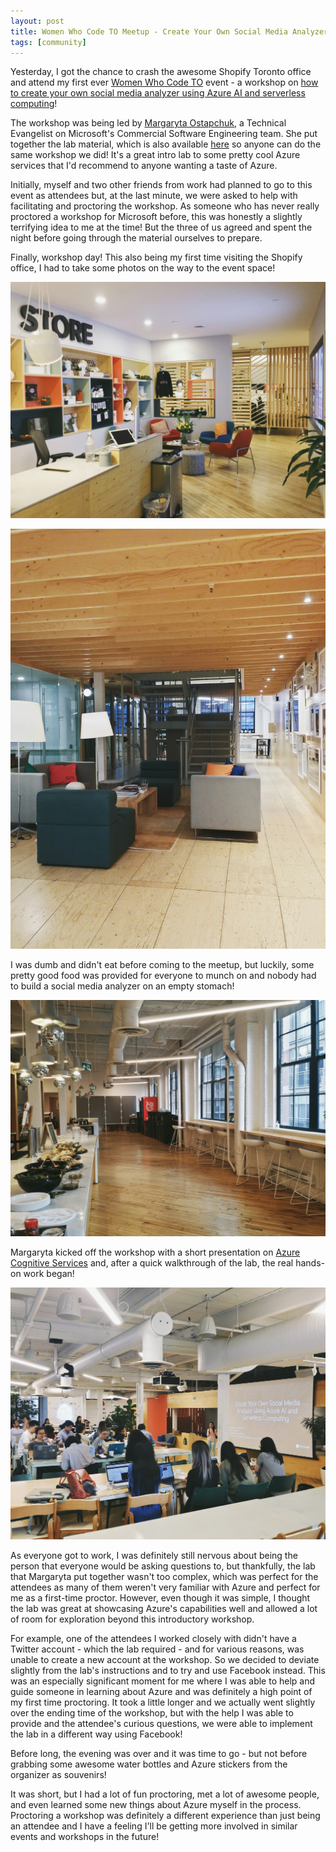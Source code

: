```yaml
---
layout: post
title: Women Who Code TO Meetup - Create Your Own Social Media Analyzer Using Azure AI and Serverless Computing
tags: [community]
---
```


Yesterday, I got the chance to crash the awesome Shopify Toronto office and attend my first ever [Women Who Code TO](https://www.meetup.com/Women-Who-Code-Toronto/) event - a workshop on [how to create your own social media analyzer using Azure AI and serverless computing](https://www.meetup.com/Women-Who-Code-Toronto/events/250630693/)!

The workshop was being led by [Margaryta Ostapchuk](https://twitter.com/in4margaret), a Technical Evangelist on Microsoft's Commercial Software Engineering team. She put together the lab material, which is also available [here](https://github.com/in4margaret/wwcazure) so anyone can do the same workshop we did! It's a great intro lab to some pretty cool Azure services that I'd recommend to anyone wanting a taste of Azure.

Initially, myself and two other friends from work had planned to go to this event as attendees but, at the last minute, we were asked to help with facilitating and proctoring the workshop. As someone who has never really proctored a workshop for Microsoft before, this was honestly a slightly terrifying idea to me at the time! But the three of us agreed and spent the night before going through the material ourselves to prepare.

Finally, workshop day! This also being my first time visiting the Shopify office, I had to take some photos on the way to the event space!

![Shopify 1](/img/180528%20WWC/2018-06-15_01.23.59_1.jpg)

![Shopify 2](/img/180528%20WWC/2018-06-15_01.23.58_1.jpg)

I was dumb and didn't eat before coming to the meetup, but luckily, some pretty good food was provided for everyone to munch on and nobody had to build a social media analyzer on an empty stomach!

![Shopify 3](/img/180528%20WWC/2018-06-15_01.23.56_1.jpg)

Margaryta kicked off the workshop with a short presentation on [Azure Cognitive Services](https://azure.microsoft.com/en-us/services/cognitive-services/) and, after a quick walkthrough of the lab, the real hands-on work began!

![WWC Workshop](/img/180528%20WWC/DeUaeclWAAAZRIJ.jpg)

As everyone got to work, I was definitely still nervous about being the person that everyone would be asking questions to, but thankfully, the lab that Margaryta put together wasn't too complex, which was perfect for the attendees as many of them weren't very familiar with Azure and perfect for me as a first-time proctor. However, even though it was simple, I thought the lab was great at showcasing Azure's capabilities well and allowed a lot of room for exploration beyond this introductory workshop.

For example, one of the attendees I worked closely with didn't have a Twitter account - which the lab required - and for various reasons, was unable to create a new account at the workshop. So we decided to deviate slightly from the lab's instructions and to try and use Facebook instead. This was an especially significant moment for me where I was able to help and guide someone in learning about Azure and was definitely a high point of my first time proctoring. It took a little longer and we actually went slightly over the ending time of the workshop, but with the help I was able to provide and the attendee's curious questions, we were able to implement the lab in a different way using Facebook!

Before long, the evening was over and it was time to go - but not before grabbing some awesome water bottles and Azure stickers from the organizer as souvenirs!

It was short, but I had a lot of fun proctoring, met a lot of awesome people, and even learned some new things about Azure myself in the process. Proctoring a workshop was definitely a different experience than just being an attendee and I have a feeling I'll be getting more involved in similar events and workshops in the future!